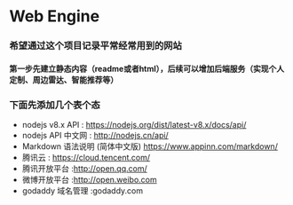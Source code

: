 # Web Engine
### 希望通过这个项目记录平常经常用到的网站
#### 第一步先建立静态内容（readme或者html），后续可以增加后端服务（实现个人定制、周边雷达、智能推荐等）

### 下面先添加几个表个态
* nodejs v8.x API  : https://nodejs.org/dist/latest-v8.x/docs/api/
* nodejs API 中文网 : http://nodejs.cn/api/
* Markdown 语法说明 (简体中文版) https://www.appinn.com/markdown/
* 腾讯云 : https://cloud.tencent.com/
* 腾讯开放平台 :http://open.qq.com/
* 微博开放平台 :http://open.weibo.com
* godaddy 域名管理 :godaddy.com
